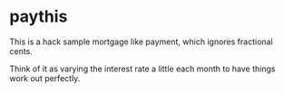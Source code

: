 # paythis

This is a hack sample mortgage like payment, which ignores fractional cents.

Think of it as varying the interest rate a little each month to have things
work out perfectly.
